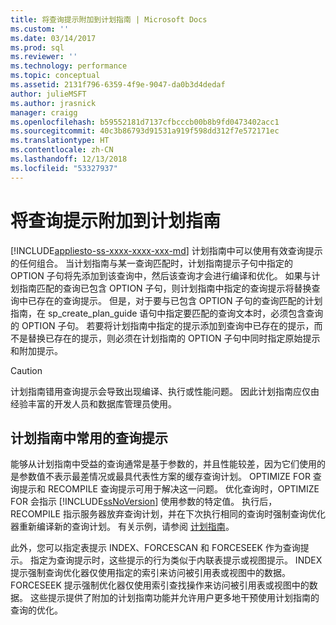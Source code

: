 ```yaml
---
title: 将查询提示附加到计划指南 | Microsoft Docs
ms.custom: ''
ms.date: 03/14/2017
ms.prod: sql
ms.reviewer: ''
ms.technology: performance
ms.topic: conceptual
ms.assetid: 2131f796-6359-4f9e-9047-da0b3d4dedaf
author: julieMSFT
ms.author: jrasnick
manager: craigg
ms.openlocfilehash: b59552181d7137cfbcccb00b8b9fd0473402acc1
ms.sourcegitcommit: 40c3b86793d91531a919f598dd312f7e572171ec
ms.translationtype: HT
ms.contentlocale: zh-CN
ms.lasthandoff: 12/13/2018
ms.locfileid: "53327937"
---
```

# <a name="attach-query-hints-to-a-plan-guide"></a>将查询提示附加到计划指南
[!INCLUDE[appliesto-ss-xxxx-xxxx-xxx-md](../../includes/appliesto-ss-xxxx-xxxx-xxx-md.md)]
  计划指南中可以使用有效查询提示的任何组合。 当计划指南与某一查询匹配时，计划指南提示子句中指定的 OPTION 子句将先添加到该查询中，然后该查询才会进行编译和优化。 如果与计划指南匹配的查询已包含 OPTION 子句，则计划指南中指定的查询提示将替换查询中已存在的查询提示。 但是，对于要与已包含 OPTION 子句的查询匹配的计划指南，在 sp_create_plan_guide 语句中指定要匹配的查询文本时，必须包含查询的 OPTION 子句。 若要将计划指南中指定的提示添加到查询中已存在的提示，而不是替换已存在的提示，则必须在计划指南的 OPTION 子句中同时指定原始提示和附加提示。  
  
> [!CAUTION]  
>  计划指南错用查询提示会导致出现编译、执行或性能问题。 因此计划指南应仅由经验丰富的开发人员和数据库管理员使用。  
  
## <a name="common-query-hints-used-in-plan-guides"></a>计划指南中常用的查询提示  
 能够从计划指南中受益的查询通常是基于参数的，并且性能较差，因为它们使用的是参数值不表示最差情况或最具代表性方案的缓存查询计划。 OPTIMIZE FOR 查询提示和 RECOMPILE 查询提示可用于解决这一问题。 优化查询时，OPTIMIZE FOR 会指示 [!INCLUDE[ssNoVersion](../../includes/ssnoversion-md.md)] 使用参数的特定值。 执行后，RECOMPILE 指示服务器放弃查询计划，并在下次执行相同的查询时强制查询优化器重新编译新的查询计划。 有关示例，请参阅 [计划指南](../../relational-databases/performance/plan-guides.md)。  
  
 此外，您可以指定表提示 INDEX、FORCESCAN 和 FORCESEEK 作为查询提示。 指定为查询提示时，这些提示的行为类似于内联表提示或视图提示。 INDEX 提示强制查询优化器仅使用指定的索引来访问被引用表或视图中的数据。 FORCESEEK 提示强制优化器仅使用索引查找操作来访问被引用表或视图中的数据。 这些提示提供了附加的计划指南功能并允许用户更多地干预使用计划指南的查询的优化。  
  
  
